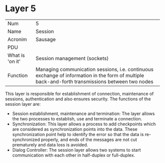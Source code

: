 # Layer 5

|                 | |
|-----------------|-|
| Num             | 5 |
| Name            | Session |
| Acronim         | Sausage |
| PDU             | |
| What is 'on it' | Session management (sockets) |
| Function        | Managing communication sessions, i.e. continuous exchange of information in the form of multiple back-and-forth transmissions between two nodes |

This layer is responsible for establishment of connection, maintenance of sessions, authentication and also ensures security.
The functions of the session layer are:

- Session establishment, maintenance and termination: The layer allows the two processes to establish, use and terminate a connection.
- Synchronization: This layer allows a process to add checkpoints which are considered as synchronization points into the data. These synchronization point help to identify the error so that the data is re-synchronized properly, and ends of the messages are not cut prematurely and data loss is avoided.
- Dialog Controller: The session layer allows two systems to start communication with each other in half-duplex or full-duplex.
